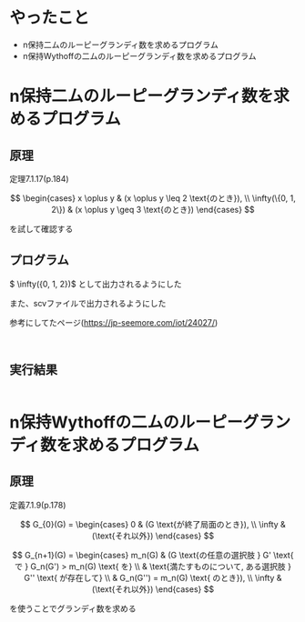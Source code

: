 # やったこと
- n保持二ムのルーピーグランディ数を求めるプログラム
- n保持Wythoffの二ムのルーピーグランディ数を求めるプログラム


# n保持二ムのルーピーグランディ数を求めるプログラム

## 原理
定理7.1.17(p.184)




$$
\begin{cases} x \oplus y & (x \oplus y \leq 2 \text{のとき}), \\ \infty(\{0, 1, 2\}) & (x \oplus y \geq 3 \text{のとき}) \end{cases}  
$$


を試して確認する


## プログラム

$ \infty(\{0, 1, 2\})$ として出力されるようにした

また、scvファイルで出力されるようにした

参考にしてたページ(https://jp-seemore.com/iot/24027/)

```


```
## 実行結果
```

```

# n保持Wythoffの二ムのルーピーグランディ数を求めるプログラム

## 原理
定義7.1.9(p.178)

$$
G_{0}(G) =
\begin{cases}
0 & (G \text{が終了局面のとき}), \\
\infty & (\text{それ以外})
\end{cases}
$$

$$
G_{n+1}(G) =
\begin{cases}
m_n(G) & (G \text{の任意の選択肢 } G' \text{ で } G_n(G') > m_n(G) \text{ を} \\
& \text{満たすものについて, ある選択肢 } G'' \text{ が存在して} \\
& G_n(G'') = m_n(G) \text{ のとき}), \\
\infty & (\text{それ以外})
\end{cases}
$$




を使うことでグランディ数を求める


